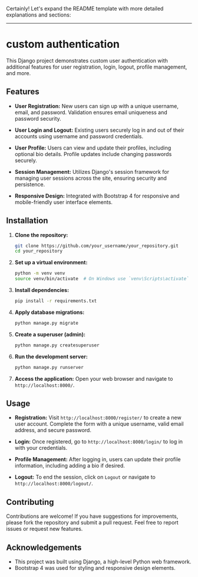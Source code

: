 Certainly! Let's expand the README template with more detailed explanations and sections:

---

# custom authentication

This Django project demonstrates custom user authentication with additional features for user registration, login, logout, profile management, and more.

## Features

- **User Registration:** New users can sign up with a unique username, email, and password. Validation ensures email uniqueness and password security.
  
- **User Login and Logout:** Existing users securely log in and out of their accounts using username and password credentials.
  
- **User Profile:** Users can view and update their profiles, including optional bio details. Profile updates include changing passwords securely.
  
- **Session Management:** Utilizes Django's session framework for managing user sessions across the site, ensuring security and persistence.

- **Responsive Design:** Integrated with Bootstrap 4 for responsive and mobile-friendly user interface elements.
  
## Installation

1. **Clone the repository:**
   ```bash
   git clone https://github.com/your_username/your_repository.git
   cd your_repository
   ```

2. **Set up a virtual environment:**
   ```bash
   python -m venv venv
   source venv/bin/activate  # On Windows use `venv\Scripts\activate`
   ```

3. **Install dependencies:**
   ```bash
   pip install -r requirements.txt
   ```

4. **Apply database migrations:**
   ```bash
   python manage.py migrate
   ```

5. **Create a superuser (admin):**
   ```bash
   python manage.py createsuperuser
   ```

6. **Run the development server:**
   ```bash
   python manage.py runserver
   ```

7. **Access the application:**
   Open your web browser and navigate to `http://localhost:8000/`.

## Usage

- **Registration:** Visit `http://localhost:8000/register/` to create a new user account. Complete the form with a unique username, valid email address, and secure password.
  
- **Login:** Once registered, go to `http://localhost:8000/login/` to log in with your credentials.
  
- **Profile Management:** After logging in, users can update their profile information, including adding a bio if desired.
  
- **Logout:** To end the session, click on `Logout` or navigate to `http://localhost:8000/logout/`.

## Contributing

Contributions are welcome! If you have suggestions for improvements, please fork the repository and submit a pull request. Feel free to report issues or request new features.



## Acknowledgements

- This project was built using Django, a high-level Python web framework.
- Bootstrap 4 was used for styling and responsive design elements.

